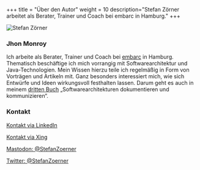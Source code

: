 +++
title = "Über den Autor"
weight = 10
description="Stefan Zörner arbeitet als Berater, Trainer und Coach bei embarc in Hamburg."
+++

![Stefan Zörner](/images/autor/SZ_web_300x202.jpg "Stefan Zörner")

### Jhon Monroy

Ich arbeite als Berater, Trainer und Coach bei [embarc](https://www.embarc.de) in Hamburg.
Thematisch beschäftige ich mich vorrangig mit Softwarearchitektur und Java-Technologien.
Mein Wissen hierzu teile ich regelmäßig in Form von Vorträgen und Artikeln mit.
Ganz besonders interessiert mich, wie sich Entwürfe und Ideen wirkungsvoll festhalten lassen.
Darum geht es auch in meinem [dritten Buch](/abspann/#die-inhalte) „Softwarearchitekturen dokumentieren und kommunizieren“.

### Kontakt

<i class="fab fa-linkedin"></i> [Kontakt via LinkedIn](https://www.linkedin.com/in/stefan-zoerner/)  

<i class="fab fa-xing"></i> [Kontakt via Xing](https://www.xing.com/profile/Stefan_Zoerner3)  

<i class="fab fa-mastodon"></i> [Mastodon: @StefanZoerner](https://mastodon.social/@StefanZoerner)  

<i class="fab fa-twitter"></i> [Twitter: @StefanZoerner](https://twitter.com/StefanZoerner)  
